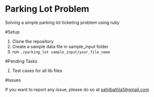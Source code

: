 # Parking Lot Problem

Solving a simple parking lot ticketing problem using ruby

#Setup

1) Clone the repository
2) Create a sample data file in sample_input folder
3) run `./parking_lot sample_input/your_file_name`

#Pending Tasks

1) Test cases for all lib files

#Issues

If you want to report any issue, please do so at sahilbathla1@gmail.com
